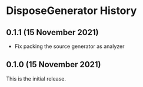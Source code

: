 # DisposeGenerator History

## 0.1.1 (15 November 2021)
- Fix packing the source generator as analyzer

## 0.1.0 (15 November 2021)
This is the initial release.

